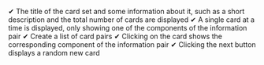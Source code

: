 ✔ The title of the card set and some information about it, such as a short description and the total number of cards are displayed ✔ A single card at a time is displayed, only showing one of the components of the information pair ✔ Create a list of card pairs ✔ Clicking on the card shows the corresponding component of the information pair ✔ Clicking the next button displays a random new card



